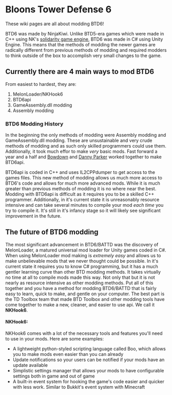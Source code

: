 # Bloons Tower Defense 6
These wiki pages are all about modding BTD6!

BTD6 was made by NinjaKiwi. Unlike BTD5-era games which were made in C++ using NK's [solidarity game engine](https://github.com/TDToolbox/BTD-Docs/tree/master/BTD5%20Engine), BTD6 was made in C# using Unity Engine. This means that the methods of modding the newer games are radically different from previous methods of modding and required modders to think outside of the box to accomplish very small changes to the game. 


## Currently there are 4 main ways to mod BTD6
From easiest to hardest, they are:

1. MelonLoader/NKHook6
2. BTD6api
3. GameAssembly.dll modding
4. Assembly modding


### BTD6 Modding History
In the beginning the only methods of modding were Assembly modding and GameAssembly.dll modding. These are unsustainable and very crude methods of modding and as such only skilled programmers could use them. Additionally, it took much effor to make *very* basic mods. Fast forward a year and a half and [Bowdown](https://github.com/BowDown097/BTD6API) and [Danny Parker](https://github.com/DannyParker0001) worked together to make BTD6api. 

BTD6api is coded in C++ and uses IL2CPPdumper to get access to the games files. This new method of modding allows us much more access to BTD6's code and allows for much more advanced mods. While it is much greater than previous methods of modding it is no where near the best. Modding with BTD6api is difficult as it requires you to be a skilled C++ programmer. Additionally, in it's current state it is unreasonably resource intensive and can take several minutes to compile your mod *each time* you try to compile it. It's still in it's infancy stage so it will likely see significant improvement in the future. 

## The future of BTD6 modding
The most significant advancement in BTD6/BATTD was the discovery of MelonLoader, a matured universal mod loader for Unity games coded in C#. When using MelonLoader mod making is *extremely easy* and allows us to make unbelievable mods that we never thought could be possible. In it's current state it requires you to know C# programming, but it has a much gentler learning curve than other BTD modding methods. It takes virtually no time at all to compile mods made this way. Not only that but it is not nearly as resource intensive as other modding methods. Put all of this together and you have a method for modding BTD6/BATTD that is fairly easy to learn, quick to make, and gentle on your computer. The best part is the TD Toolbox team that made BTD Toolbox and other modding tools have come together to make a new, cleaner, and easier to use api. We call it **NKHook6**.

#### NKHook6:
NKHook6 comes with a lot of the necessary tools and features you'll need to use in your mods. Here are some examples:
- A lightweight python-styled scripting language called Boo, which allows you to make mods even easier than you can already
- Update notifications so your users can be notified if your mods have an update available
- Simplistic settings manager that allows your mods to have configurable settings both in game and out of game
- A built-in event system for hooking the game's code easier and quicker with less work. Similar to Bukkit's event system with Minecraft

